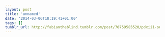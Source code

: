 ```yaml
---
layout: post
title: 'unnamed'
date: '2014-03-06T18:19:41+01:00'
tags: []
tumblr_url: http://fabiantheblind.tumblr.com/post/78759585520/pdxiii-super-hydrophobic-surface-and-magnetic
---
```

